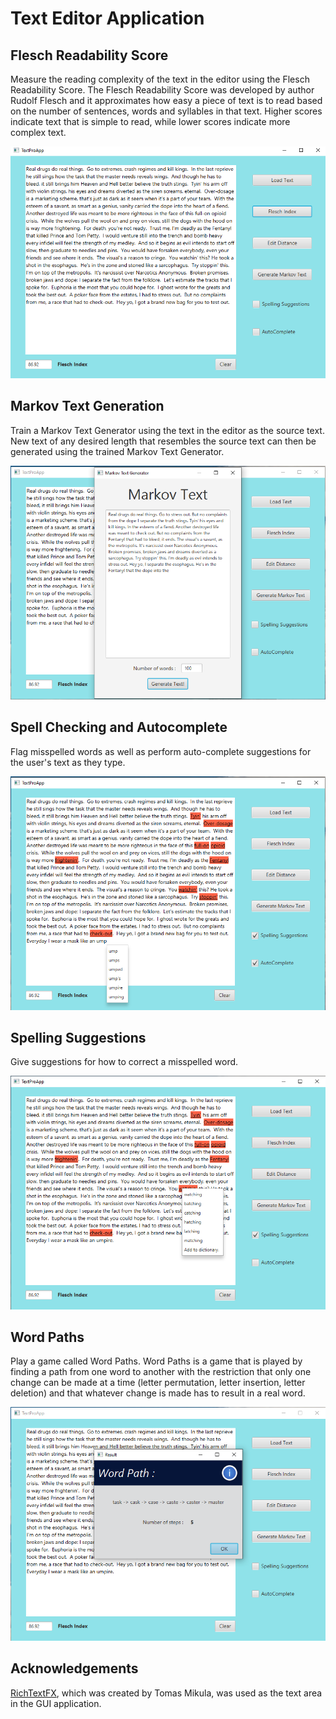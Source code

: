 # Text Editor Application

## Flesch Readability Score

Measure the reading complexity of the text in the editor using the Flesch
Readability Score.  The Flesch Readability Score was developed by author Rudolf
Flesch and it approximates how easy a piece of text is to read based on the
number of sentences, words and syllables in that text.  Higher scores indicate
text that is simple to read, while lower scores indicate more complex text.

![Calculate Flesch Index][image1]

## Markov Text Generation

Train a Markov Text Generator using the text in the editor as the source text.
New text of any desired length that resembles the source text can then be
generated using the trained Markov Text Generator.

![Example Markov Text][image2]

## Spell Checking and Autocomplete

Flag misspelled words as well as perform auto-complete suggestions for the
user's text as they type.

![Highlight Misspelled Words and Autocomplete Suggestions][image3]

## Spelling Suggestions

Give suggestions for how to correct a misspelled word.

![Example Spelling Suggestions][image4]

## Word Paths

Play a game called Word Paths.  Word Paths is a game that is played by finding a
path from one word to another with the restriction that only one change can be
made at a time (letter permutation, letter insertion, letter deletion) and
that whatever change is made has to result in a real word.

![Word Paths Game][image5]

## Acknowledgements

[RichTextFX](https://github.com/TomasMikula/RichTextFX), which was created by
Tomas Mikula, was used as the text area in the GUI application.

[image1]: Flesch_Index.png
[image2]: Markov_Text.png
[image3]: Spell_Check_Autocomplete.png
[image4]: Spell_Suggest.png
[image5]: Word_Paths.png
